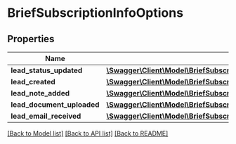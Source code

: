 # BriefSubscriptionInfoOptions

## Properties
Name | Type | Description | Notes
------------ | ------------- | ------------- | -------------
**lead_status_updated** | [**\Swagger\Client\Model\BriefSubscriptionInfoOptionsLeadStatusUpdated**](BriefSubscriptionInfoOptionsLeadStatusUpdated.md) |  | [optional] 
**lead_created** | [**\Swagger\Client\Model\BriefSubscriptionInfoOptionsLeadCreated**](BriefSubscriptionInfoOptionsLeadCreated.md) |  | [optional] 
**lead_note_added** | [**\Swagger\Client\Model\BriefSubscriptionInfoOptionsLeadNoteAdded**](BriefSubscriptionInfoOptionsLeadNoteAdded.md) |  | [optional] 
**lead_document_uploaded** | [**\Swagger\Client\Model\BriefSubscriptionInfoOptionsLeadDocumentUploaded**](BriefSubscriptionInfoOptionsLeadDocumentUploaded.md) |  | [optional] 
**lead_email_received** | [**\Swagger\Client\Model\BriefSubscriptionInfoOptionsLeadEmailReceived**](BriefSubscriptionInfoOptionsLeadEmailReceived.md) |  | [optional] 

[[Back to Model list]](../../README.md#documentation-for-models) [[Back to API list]](../../README.md#documentation-for-api-endpoints) [[Back to README]](../../README.md)

